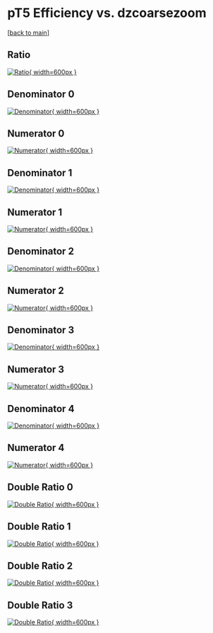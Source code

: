 # pT5 Efficiency vs. dzcoarsezoom

[[back to main](./)]



## Ratio

[![Ratio](../mtv/var/pT5_loweta_321_0_eff_dzcoarsezoom.png){ width=600px }](../mtv/var/pT5_loweta_321_0_eff_dzcoarsezoom.pdf)

## Denominator 0

[![Denominator](../mtv/den/pT5_loweta_321_0_eff_dzcoarsezoom_den0.png){ width=600px }](../mtv/den/pT5_loweta_321_0_eff_dzcoarsezoom_den0.pdf)

## Numerator 0

[![Numerator](../mtv/num/pT5_loweta_321_0_eff_dzcoarsezoom_num0.png){ width=600px }](../mtv/num/pT5_loweta_321_0_eff_dzcoarsezoom_num0.pdf)

## Denominator 1

[![Denominator](../mtv/den/pT5_loweta_321_0_eff_dzcoarsezoom_den1.png){ width=600px }](../mtv/den/pT5_loweta_321_0_eff_dzcoarsezoom_den1.pdf)

## Numerator 1

[![Numerator](../mtv/num/pT5_loweta_321_0_eff_dzcoarsezoom_num1.png){ width=600px }](../mtv/num/pT5_loweta_321_0_eff_dzcoarsezoom_num1.pdf)

## Denominator 2

[![Denominator](../mtv/den/pT5_loweta_321_0_eff_dzcoarsezoom_den2.png){ width=600px }](../mtv/den/pT5_loweta_321_0_eff_dzcoarsezoom_den2.pdf)

## Numerator 2

[![Numerator](../mtv/num/pT5_loweta_321_0_eff_dzcoarsezoom_num2.png){ width=600px }](../mtv/num/pT5_loweta_321_0_eff_dzcoarsezoom_num2.pdf)

## Denominator 3

[![Denominator](../mtv/den/pT5_loweta_321_0_eff_dzcoarsezoom_den3.png){ width=600px }](../mtv/den/pT5_loweta_321_0_eff_dzcoarsezoom_den3.pdf)

## Numerator 3

[![Numerator](../mtv/num/pT5_loweta_321_0_eff_dzcoarsezoom_num3.png){ width=600px }](../mtv/num/pT5_loweta_321_0_eff_dzcoarsezoom_num3.pdf)

## Denominator 4

[![Denominator](../mtv/den/pT5_loweta_321_0_eff_dzcoarsezoom_den4.png){ width=600px }](../mtv/den/pT5_loweta_321_0_eff_dzcoarsezoom_den4.pdf)

## Numerator 4

[![Numerator](../mtv/num/pT5_loweta_321_0_eff_dzcoarsezoom_num4.png){ width=600px }](../mtv/num/pT5_loweta_321_0_eff_dzcoarsezoom_num4.pdf)

## Double Ratio 0

[![Double Ratio](../mtv/ratio/pT5_loweta_321_0_eff_dzcoarsezoom_ratio0.png){ width=600px }](../mtv/ratio/pT5_loweta_321_0_eff_dzcoarsezoom_ratio0.pdf)

## Double Ratio 1

[![Double Ratio](../mtv/ratio/pT5_loweta_321_0_eff_dzcoarsezoom_ratio1.png){ width=600px }](../mtv/ratio/pT5_loweta_321_0_eff_dzcoarsezoom_ratio1.pdf)

## Double Ratio 2

[![Double Ratio](../mtv/ratio/pT5_loweta_321_0_eff_dzcoarsezoom_ratio2.png){ width=600px }](../mtv/ratio/pT5_loweta_321_0_eff_dzcoarsezoom_ratio2.pdf)

## Double Ratio 3

[![Double Ratio](../mtv/ratio/pT5_loweta_321_0_eff_dzcoarsezoom_ratio3.png){ width=600px }](../mtv/ratio/pT5_loweta_321_0_eff_dzcoarsezoom_ratio3.pdf)

